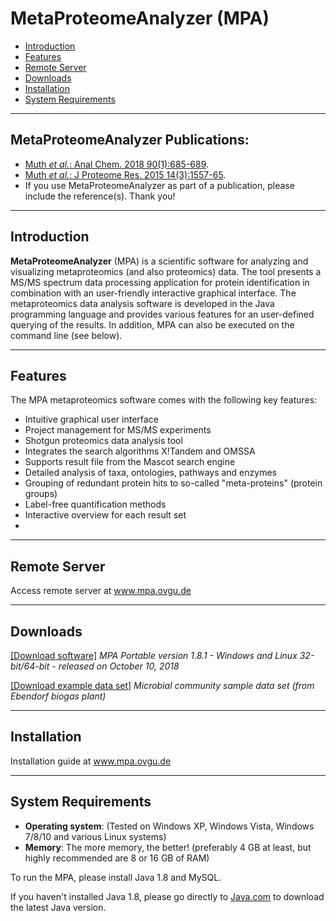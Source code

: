 # MetaProteomeAnalyzer (MPA)

  * [Introduction](#introduction)
  * [Features](#features)
  * [Remote Server](#remote-server)
  * [Downloads](#downloads)
  * [Installation](#installation)
  * [System Requirements](#system-requirements)

---

## MetaProteomeAnalyzer Publications:

  * [Muth _et al._: Anal Chem. 2018 90(1):685-689](https://www.ncbi.nlm.nih.gov/pubmed/29215871).
  * [Muth _et al._: J Proteome Res. 2015 14(3):1557-65](http://www.ncbi.nlm.nih.gov/pubmed/25660940).
  * If you use MetaProteomeAnalyzer as part of a publication, please include the reference(s). Thank you!


---

## Introduction

**MetaProteomeAnalyzer** (MPA) is a scientific software for analyzing and visualizing metaproteomics (and also proteomics) data. The tool presents a MS/MS spectrum data processing application for protein identification in combination with an user-friendly interactive graphical interface. The metaproteomics data analysis software is developed in the Java programming language and provides various features for an user-defined querying of the results. In addition, MPA can also be executed on the command line (see below).

---

## Features

The MPA metaproteomics software comes with the following key features:
  * Intuitive graphical user interface
  * Project management for MS/MS experiments
  * Shotgun proteomics data analysis tool
  * Integrates the search algorithms X!Tandem and OMSSA
  * Supports result file from the Mascot search engine  
  * Detailed analysis of taxa, ontologies, pathways and enzymes
  * Grouping of redundant protein hits to so-called "meta-proteins" (protein groups)
  * Label-free quantification methods
  * Interactive overview for each result set
  * 

---

## Remote Server

Access remote server at www.mpa.ovgu.de

---

## Downloads

[[Download software]](https://github.com/compomics/meta-proteome-analyzer/releases/download/v1.8.1/mpa-portable-1.8.1.zip)  *MPA Portable version 1.8.1 - Windows and Linux 32-bit/64-bit - released on October 10, 2018*

[[Download example data set]](https://github.com/compomics/meta-proteome-analyzer/raw/master/test/de/mpa/resources/Ebendorf1.zip)  *Microbial community sample data set (from Ebendorf biogas plant)*


---

## Installation

Installation guide at www.mpa.ovgu.de

---

## System Requirements

  * **Operating system**: (Tested on Windows XP, Windows Vista, Windows 7/8/10 and various Linux systems)
  * **Memory**: The more memory, the better! (preferably 4 GB at least, but highly recommended are 8 or 16 GB of RAM)

To run the MPA, please install Java 1.8 and MySQL. 

If you haven't installed Java 1.8, please go directly to
[Java.com](http://www.java.com/download/) to download the latest Java version.


